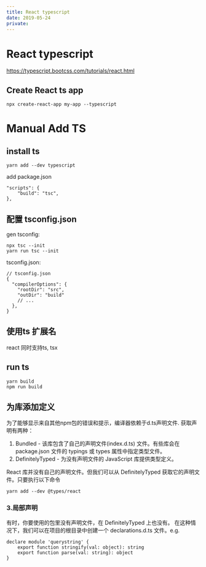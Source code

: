 ```yaml
---
title: React typescript
date: 2019-05-24
private:
---
```

# React typescript
https://typescript.bootcss.com/tutorials/react.html

## Create React ts app
    npx create-react-app my-app --typescript


# Manual Add TS
## install ts
    yarn add --dev typescript

add package.json

    "scripts": {
        "build": "tsc",
    },

## 配置 tsconfig.json
gen tsconfig:

    npx tsc --init
    yarn run tsc --init

tsconfig.json:

    // tsconfig.json
    {
      "compilerOptions": {
        "rootDir": "src",
        "outDir": "build"
        // ...
      },
    }

## 使用ts 扩展名
react 同时支持ts, tsx

## run ts
    yarn build
    npm run build

## 为库添加定义
为了能够显示来自其他npm包的错误和提示，编译器依赖于d.ts声明文件. 
获取声明有两种：
1. Bundled - 该库包含了自己的声明文件(index.d.ts) 文件。有些库会在 package.json 文件的 typings 或 types 属性中指定类型文件。
2. DefinitelyTyped - 为没有声明文件的 JavaScript 库提供类型定义。

React 库并没有自己的声明文件。但我们可以从 DefinitelyTyped 获取它的声明文件。只要执行以下命令

    yarn add --dev @types/react

### 3.局部声明 
有时，你要使用的包里没有声明文件，在 DefinitelyTyped 上也没有。
在这种情况下，我们可以在项目的根目录中创建一个 declarations.d.ts 文件。e.g.

    declare module 'querystring' {
        export function stringify(val: object): string
        export function parse(val: string): object
    }